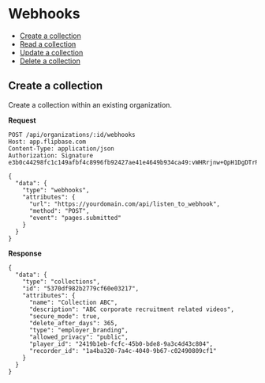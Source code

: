 # Webhooks

  - [Create a collection](#create-a-collection)
  - [Read a collection](#read-a-collection)
  - [Update a collection](#update-a-collection)
  - [Delete a collection](#delete-a-collection)

## Create a collection

Create a collection within an existing organization.

**Request**

    POST /api/organizations/:id/webhooks
    Host: app.flipbase.com
    Content-Type: application/json
    Authorization: Signature e3b0c44298fc1c149afbf4c8996fb92427ae41e4649b934ca49:vWHRrjnw+QpH1DgDTrR5Lpa9vqP14toWz0X2Tdp3/Ck=

    {
      "data": {
        "type": "webhooks",
        "attributes": {
          "url": "https://yourdomain.com/api/listen_to_webhook",
          "method": "POST",
          "event": "pages.submitted"
        }
      }
    }

**Response**

    {
      "data": {
        "type": "collections",
        "id": "5370df982b2779cf60e03217",
        "attributes": {
          "name": "Collection ABC",
          "description": "ABC corporate recruitment related videos",
          "secure_mode": true,
          "delete_after_days": 365,
          "type": "employer_branding",
          "allowed_privacy": "public",
          "player_id": "2419b1eb-fcfc-45b0-bde8-9a3c4d43c804",
          "recorder_id": "1a4ba320-7a4c-4040-9b67-c02490809cf1"
        }
      }
    }

